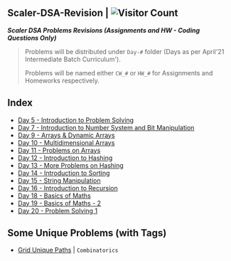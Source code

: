 ## Scaler-DSA-Revision | ![Visitor Count](https://visitor-badge.glitch.me/badge?page_id=0xStryK3R.Sample-Django-Postgres-Project)
**_Scaler DSA Problems Revisions (Assignments and HW - Coding Questions Only)_**

> Problems will be distributed under `Day-#` folder (Days as per April'21 Intermediate Batch Curriculum').
>
> Problems will be named either `CW_#` or `HW_#` for Assignments and Homeworks respectively.


## Index

- [Day 5 - Introduction to Problem Solving](python/Day-05)
- [Day 7 - Introduction to Number System and Bit Manipulation](python/Day-07)
- [Day 9 - Arrays & Dynamic Arrays](python/Day-09)
- [Day 10 - Multidimensional Arrays](python/Day-10)
- [Day 11 - Problems on Arrays](python/Day-11)
- [Day 12 - Introduction to Hashing](python/Day-12)
- [Day 13 - More Problems on Hashing](python/Day-13)
- [Day 14 - Introduction to Sorting](python/Day-14)
- [Day 15 - String Manipulation](python/Day-15)
- [Day 16 - Introduction to Recursion](python/Day-16)
- [Day 18 - Basics of Maths](python/Day-18)
- [Day 19 - Basics of Maths - 2](python/Day-19)
- [Day 20 - Problem Solving 1](python/Day-20)


## Some Unique Problems (with Tags)

- [Grid Unique Paths](python/Day-18/HW_2.py) | `Combinatorics`
